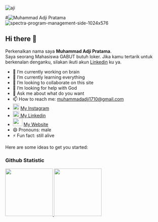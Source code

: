 
<p align="left"><img src="https://komarev.com/ghpvc/?username=ajips-code&label=Profile%20views&color=0e75b6&style=flat" alt="aji"/></p>

#![Muhammad Adji Pratama](https://user-images.githubusercontent.com/115201845/211271648-e5090c01-abc8-4e3a-908d-a0bb837f0c85.svg)
![spectra-program-management-side-1024x576](https://user-images.githubusercontent.com/115201845/211274405-10db223b-ecb0-4d38-ab43-e172f5ec6e1b.jpg)

## Hi there 👋
Perkenalkan nama saya **Muhammad Adji Pratama**.\
Saya seorang Mahasiswa GABUT butuh loker.
Jika kamu tertarik untuk berkenalan denganku, silakan ikuti akun [Linkedin](https://www.linkedin.com/in/muhammadadjipr/) ku ya.
- 🔭 I’m currently working on brain
- 🌱 I’m currently learning everything
- 👯 I’m looking to collaborate on this site
- 🤔 I’m looking for help with God
- 💬 Ask me about what do you want
- 📫 How to reach me: <a href="mailto:muhammadadji1710@mail.com">muhammadadji1710@gmail.com</a>
- <a href="https://www.instagram.com/mdjiepr/"><img src="https://www.instagram.com/static/images/ico/favicon-192.png/68d99ba29cc8.png" alt="Instagram" width="20px" height="20px"></a> [My Instagram](https://www.instagram.com/mdjiepr/)
- <a href="https://www.linkedin.com/in/muhammadadjipr/"><img src="https://cdn.iconscout.com/icon/free/png-512/free-linkedin-47-189764.png?f=avif&w=256" alt="LinkedIn Profile" width="20px" height="20px"> </a>[My Linkedin](https://www.linkedin.com/in/muhammadadjipr/)
- <img src="https://cdn3.iconfinder.com/data/icons/flat-icons-web/40/Globe-512.png" alt="" width="30px" height="25px"> [My Website](https://djie.netlify.app) 
- 😄 Pronouns: male
- ⚡ Fun fact: still alive

Here are some ideas to get you started:


### Github Statistic
<p align="left">
<a href="[https://github.com/ajips-code](https://github.com/ajips-code)">
<img height="150em" src="https://github-readme-stats-eight-theta.vercel.app/api/top-langs/?username=ajips-code&layout=compact&langs_count=8&theme=algolia"/>
<img height="150em" src="https://github-readme-stats-eight-theta.vercel.app/api?username=ajips-code&show_icons=true&theme=algolia&include_all_commits=true&count_private=true"/>
</a>
</p>
